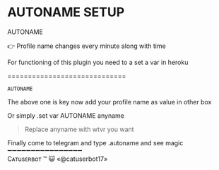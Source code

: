 # AUTONAME SETUP

AUTONAME

👉 Profile name changes every minute along with time

For functioning of this plugin you need to a set a var in heroku

=============================

`AUTONAME`

The above one is key now add your profile name as value in other box

Or simply .set var AUTONAME anyname

> Replace anyname with wtvr you want

Finally come to telegram and type .autoname and see magic ➖➖➖➖➖➖➖➖➖➖➖➖➖➖➖➖   
Cᴀтusᴇʀʙoт ™ 😺 «@catuserbot17»

